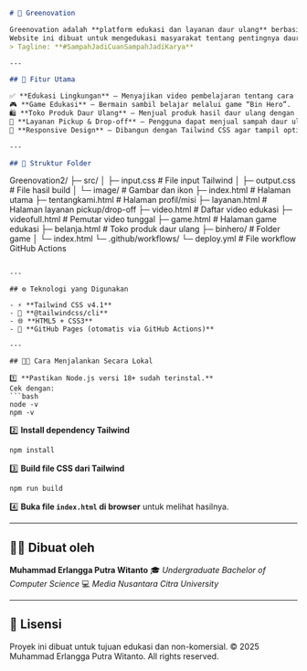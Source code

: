 


```markdown
# 🌿 Greenovation

Greenovation adalah **platform edukasi dan layanan daur ulang** berbasis web statis (HTML + Tailwind CSS).  
Website ini dibuat untuk mengedukasi masyarakat tentang pentingnya daur ulang melalui **video edukasi**, **game interaktif**, dan **layanan pengumpulan sampah (pickup/drop-off)**.  
> Tagline: **#SampahJadiCuanSampahJadiKarya**

---

## 🌟 Fitur Utama

✅ **Edukasi Lingkungan** — Menyajikan video pembelajaran tentang cara mendaur ulang.  
🎮 **Game Edukasi** — Bermain sambil belajar melalui game “Bin Hero”.  
🛍️ **Toko Produk Daur Ulang** — Menjual produk hasil daur ulang dengan integrasi ke WhatsApp Catalog.  
🚛 **Layanan Pickup & Drop-off** — Pengguna dapat menjual sampah daur ulang melalui layanan antar/jemput.  
📱 **Responsive Design** — Dibangun dengan Tailwind CSS agar tampil optimal di semua perangkat.

---

## 🧩 Struktur Folder

```

Greenovation2/
├─ src/
│  ├─ input.css           # File input Tailwind
│  ├─ output.css          # File hasil build
│  └─ image/              # Gambar dan ikon
├─ index.html             # Halaman utama
├─ tentangkami.html       # Halaman profil/misi
├─ layanan.html           # Halaman layanan pickup/drop-off
├─ video.html             # Daftar video edukasi
├─ videofull.html         # Pemutar video tunggal
├─ game.html              # Halaman game edukasi
├─ belanja.html           # Toko produk daur ulang
├─ binhero/               # Folder game
│  └─ index.html
└─ .github/workflows/
└─ deploy.yml          # File workflow GitHub Actions

````

---

## ⚙️ Teknologi yang Digunakan

- ⚡ **Tailwind CSS v4.1**
- 🧩 **@tailwindcss/cli**
- 🌐 **HTML5 + CSS3**
- 🚀 **GitHub Pages (otomatis via GitHub Actions)**

---

## 🧑‍💻 Cara Menjalankan Secara Lokal

1️⃣ **Pastikan Node.js versi 18+ sudah terinstal.**  
Cek dengan:
```bash
node -v
npm -v
````

2️⃣ **Install dependency Tailwind**

```bash
npm install
```

3️⃣ **Build file CSS dari Tailwind**

```bash
npm run build
```

4️⃣ **Buka file `index.html` di browser** untuk melihat hasilnya.

---
## 👨‍💻 Dibuat oleh

**Muhammad Erlangga Putra Witanto**
🎓 *Undergraduate Bachelor of Computer Science*
💻 *Media Nusantara Citra University*

---

## 📄 Lisensi

Proyek ini dibuat untuk tujuan edukasi dan non-komersial.
© 2025 Muhammad Erlangga Putra Witanto. All rights reserved.

````



